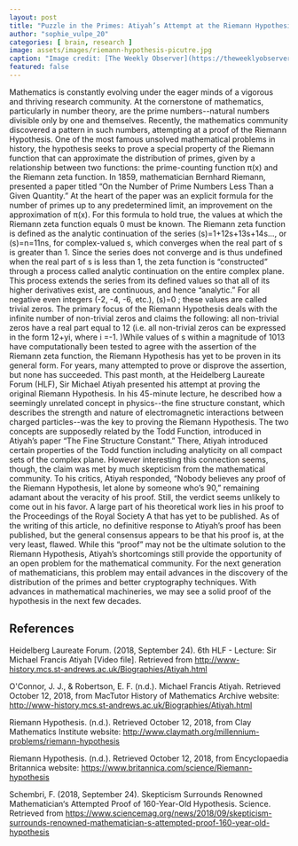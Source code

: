 ```yaml
---
layout: post
title: "Puzzle in the Primes: Atiyah’s Attempt at the Riemann Hypothesis"
author: "sophie_vulpe_20"
categories: [ brain, research ]
image: assets/images/riemann-hypothesis-picutre.jpg
caption: "Image credit: [The Weekly Observer](https://theweeklyobserver.com/wp-content/uploads/2018/09/2516525.jpg)"
featured: false
---
```


Mathematics is constantly evolving under the eager minds of a vigorous and thriving research community. At the cornerstone of mathematics, particularly in number theory, are the prime numbers--natural numbers divisible only by one and themselves. Recently, the mathematics community discovered a pattern in such numbers, attempting at a proof of the Riemann Hypothesis. One of the most famous unsolved mathematical problems in history, the hypothesis seeks to prove a special  property of the Riemann function that can approximate the distribution of primes, given by a relationship between two functions: the prime-counting function π(x) and the Riemann zeta function. 
In 1859, mathematician Bernhard Riemann, presented a paper titled “On the Number of Prime Numbers Less Than a Given Quantity.” At the heart of the paper was an explicit formula for the number of primes up to any predetermined limit, an improvement on the approximation of π(x). For this formula to hold true, the values at which the Riemann zeta function equals 0 must be known. 
The  Riemann zeta function is defined as the analytic continuation of the series (s)=1+12s+13s+14s..., or (s)=n=11ns, for complex-valued s, which converges when the real part of s is greater than 1. Since the series does not converge and is thus undefined when the real part of s is less than 1, the zeta function is “constructed” through a process called analytic continuation on the entire complex plane. This process extends the series from its defined values so that all of its higher derivatives exist, are continuous, and hence “analytic.” For all negative even integers (-2, -4, -6, etc.), (s)=0 ; these values are called trivial zeros. The primary focus of the Riemann Hypothesis deals with the infinite number of non-trivial zeros and claims the following: all non-trivial zeros have a real part equal to 12 (i.e. all non-trivial zeros can be expressed in the form 12+yi, where i =-1. )While values of s within a magnitude of 1013 have computationally been tested to agree with the assertion of the Riemann zeta function, the Riemann Hypothesis has yet to be proven in its general form. For years, many attempted to prove or disprove the assertion, but none has succeeded. 
This past month, at the Heidelberg Laureate Forum (HLF), Sir Michael Atiyah presented his attempt at proving the original Riemann Hypothesis. In his 45-minute lecture, he described how a seemingly unrelated concept in physics--the fine structure constant, which describes the strength and nature of electromagnetic interactions between charged particles--was the key to proving the Riemann Hypothesis. The two concepts are supposedly related by the Todd Function, introduced in Atiyah’s paper “The Fine Structure Constant.” There, Atiyah introduced certain properties of the  Todd function including analyticity on all compact sets of the complex plane. 
However interesting this connection seems, though, the claim was met by much skepticism from the mathematical community. To his critics, Atiyah responded, “Nobody believes any proof of the Riemann Hypothesis, let alone by someone who’s 90,” remaining adamant about the veracity of his proof. Still, the verdict seems unlikely to come out in his favor. A large part of his theoretical work lies in his proof to the Proceedings of the Royal Society A that has yet to be published. As of the writing of this article, no definitive response to Atiyah’s proof has been published, but the general consensus appears to be that his proof is, at the very least, flawed. 
While this “proof” may not be the ultimate solution to the Riemann Hypothesis, Atiyah’s shortcomings still provide the opportunity of an open problem for the mathematical community. For the next generation of mathematicians, this problem may entail advances in the discovery of the distribution of the primes and better cryptography techniques. With advances in mathematical machineries, we may see a solid proof of the hypothesis in the next few decades. 

## References
Heidelberg Laureate Forum. (2018, September 24). 6th HLF - Lecture: Sir Michael Francis Atiyah [Video file]. Retrieved from http://www-history.mcs.st-andrews.ac.uk/Biographies/Atiyah.html 

O'Connor, J. J., & Robertson, E. F. (n.d.). Michael Francis Atiyah. Retrieved October 12, 2018, from MacTutor History of Mathematics Archive website: http://www-history.mcs.st-andrews.ac.uk/Biographies/Atiyah.html 

Riemann Hypothesis. (n.d.). Retrieved October 12, 2018, from Clay Mathematics Institute website: http://www.claymath.org/millennium-problems/riemann-hypothesis 

Riemann Hypothesis. (n.d.). Retrieved October 12, 2018, from Encyclopaedia Britannica website: https://www.britannica.com/science/Riemann-hypothesis 

Schembri, F. (2018, September 24). Skepticism Surrounds Renowned Mathematician‘s Attempted Proof of 160-Year-Old Hypothesis. Science. Retrieved from https://www.sciencemag.org/news/2018/09/skepticism-surrounds-renowned-mathematician-s-attempted-proof-160-year-old-hypothesis 
